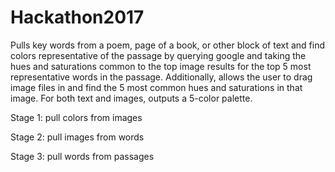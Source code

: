 # Hackathon2017
Pulls key words from a poem, page of a book, or other block of text and find colors representative of the passage by querying google and taking the hues and saturations common to the top image results for the top 5 most representative words in the passage. Additionally, allows the user to drag image files in and find the 5 most common hues and saturations in that image. For both text and images, outputs a 5-color palette.

Stage 1: pull colors from images

Stage 2: pull images from words

Stage 3: pull words from passages 
